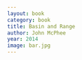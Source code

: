 ```yaml
---
layout: book
category: book
title: Basin and Range
author: John McPhee
year: 2014
image: bar.jpg
---
```

